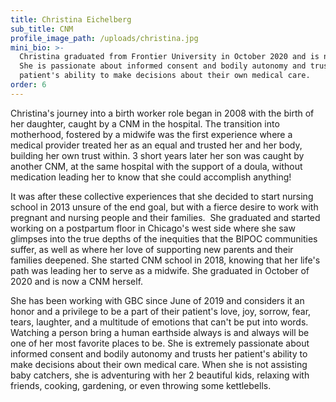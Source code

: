 ```yaml
---
title: Christina Eichelberg
sub_title: CNM
profile_image_path: /uploads/christina.jpg
mini_bio: >-
  Christina graduated from Frontier University in October 2020 and is now a CNM.
  She is passionate about informed consent and bodily autonomy and trusts her
  patient's ability to make decisions about their own medical care.
order: 6
---
```


Christina's journey into a birth worker role began in 2008 with the birth of her daughter, caught by a CNM in the hospital. The transition into motherhood, fostered by a midwife was the first experience where a medical provider treated her as an equal and trusted her and her body, building her own trust within. 3 short years later her son was caught by another CNM, at the same hospital with the support of a doula, without medication leading her to know that she could accomplish anything\!&nbsp;

It was after these collective experiences that she decided to start nursing school in 2013 unsure of the end goal, but with a fierce desire to work with pregnant and nursing people and their families.&nbsp; She graduated and started working on a postpartum floor in Chicago's west side where she saw glimpses into the true depths of the inequities that the BIPOC communities suffer, as well as where her love of supporting new parents and their families deepened. She started CNM school in 2018, knowing that her life's path was leading her to serve as a midwife. She graduated in October of 2020 and is now a CNM herself.

She has been working with GBC since June of 2019 and considers it an honor and a privilege to be a part of their patient's love, joy, sorrow, fear, tears, laughter, and a multitude of emotions that can't be put into words. Watching a person bring a human earthside always is and always will be one of her most favorite places to be. She is extremely passionate about informed consent and bodily autonomy and trusts her patient's ability to make decisions about their own medical care. When she is not assisting baby catchers, she is adventuring with her 2 beautiful kids, relaxing with friends, cooking, gardening, or even throwing some kettlebells.
